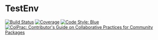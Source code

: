 # TestEnv

[![Build Status](https://github.com/JuliaTesting/TestEnv.jl/workflows/CI/badge.svg)](https://github.com/JuliaTesting/TestEnv.jl/actions)
[![Coverage](https://codecov.io/gh/JuliaTesting/TestEnv.jl/branch/main/graph/badge.svg)](https://codecov.io/gh/JuliaTesting/TestEnv.jl)
[![Code Style: Blue](https://img.shields.io/badge/code%20style-blue-4495d1.svg)](https://github.com/invenia/BlueStyle)
[![ColPrac: Contributor's Guide on Collaborative Practices for Community Packages](https://img.shields.io/badge/ColPrac-Contributor's%20Guide-blueviolet)](https://github.com/SciML/ColPrac)
